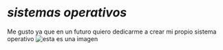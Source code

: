 # ***sistemas operativos***
Me gusto ya que en un futuro quiero dedicarme a crear mi propio sistema operativo
![esta es una imagen](https://concepto.de/wp-content/uploads/2018/02/sistema-operativo-windows-e1592788622900.jpg)


